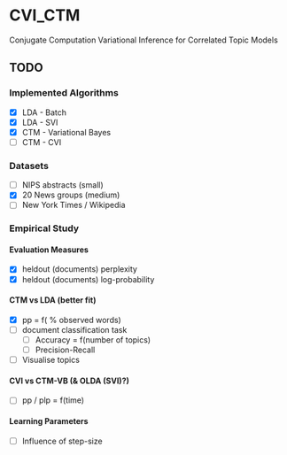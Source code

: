 # CVI_CTM
Conjugate Computation Variational Inference for Correlated Topic Models


## TODO

### Implemented Algorithms
 - [x] LDA - Batch
 - [x] LDA - SVI
 - [x] CTM - Variational Bayes
 - [ ] CTM - CVI

### Datasets
 - [ ] NIPS abstracts (small)
 - [x] 20 News groups (medium)
 - [ ] New York Times / Wikipedia
 
### Empirical Study

#### Evaluation Measures
- [x] heldout (documents) perplexity
- [x] heldout (documents) log-probability

#### CTM vs LDA (better fit)
- [x] pp = f( % observed words)
- [ ] document classification task
    - [ ] Accuracy = f(number of topics)
    - [ ] Precision-Recall
- [ ] Visualise topics
 
#### CVI vs CTM-VB (& OLDA (SVI)?)
- [ ] pp / plp = f(time)

#### Learning Parameters
- [ ] Influence of step-size



    

